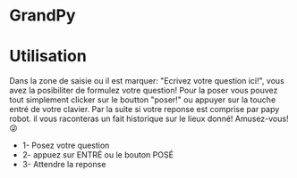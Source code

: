 # GrandPy
<h1>Utilisation</h1>
Dans la zone de saisie ou il est marquer: "Ecrivez votre question ici!", vous avez la posibiliter 
de formulez votre question!
Pour la poser vous pouvez tout simplement clicker sur le boutton "poser!" ou
 appuyer sur la touche entré de votre clavier.
 Par la suite si votre reponse est comprise par papy robot. 
 il vous raconteras un fait historique sur le lieux donné!
 Amusez-vous! 😜
<ul>
<li>1- Posez votre question 
<li>2- appuez sur ENTRÉ ou le bouton POSÉ
<li>3- Attendre la reponse 
</ul>
 
